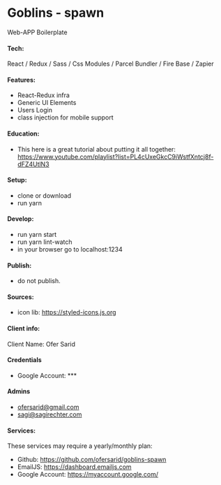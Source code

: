 # Goblins - spawn
Web-APP Boilerplate

#### Tech:
React / Redux / Sass / Css Modules / Parcel Bundler / Fire Base / Zapier

#### Features:
* React-Redux infra
* Generic UI Elements
* Users Login
* class injection for mobile support

#### Education:
* This here is a great tutorial about putting it all together:
https://www.youtube.com/playlist?list=PL4cUxeGkcC9iWstfXntcj8f-dFZ4UtlN3

#### Setup:
* clone or download
* run yarn

#### Develop:
* run yarn start
* run yarn lint-watch
* in your browser go to localhost:1234

#### Publish:
* do not publish.

#### Sources:
* icon lib: https://styled-icons.js.org

#### Client info:
Client Name: Ofer Sarid

#### Credentials
* Google Account: ***

#### Admins
* ofersarid@gmail.com
* sagi@sagirechter.com

#### Services:
These services may require a yearly/monthly plan:
* Github: https://github.com/ofersarid/goblins-spawn
* EmailJS: https://dashboard.emailjs.com
* Google Account: https://myaccount.google.com/


